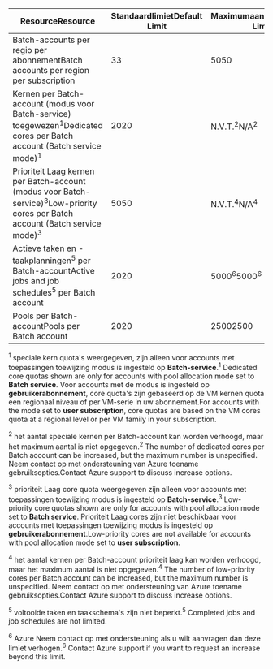 | <span data-ttu-id="32389-101">**Resource**</span><span class="sxs-lookup"><span data-stu-id="32389-101">**Resource**</span></span> | <span data-ttu-id="32389-102">**Standaardlimiet**</span><span class="sxs-lookup"><span data-stu-id="32389-102">**Default Limit**</span></span> | <span data-ttu-id="32389-103">**Maximumaantal**</span><span class="sxs-lookup"><span data-stu-id="32389-103">**Maximum Limit**</span></span> |
| --- | --- | --- |
| <span data-ttu-id="32389-104">Batch-accounts per regio per abonnement</span><span class="sxs-lookup"><span data-stu-id="32389-104">Batch accounts per region per subscription</span></span> | <span data-ttu-id="32389-105">3</span><span class="sxs-lookup"><span data-stu-id="32389-105">3</span></span> |<span data-ttu-id="32389-106">50</span><span class="sxs-lookup"><span data-stu-id="32389-106">50</span></span> |
| <span data-ttu-id="32389-107">Kernen per Batch-account (modus voor Batch-service) toegewezen<sup>1</sup></span><span class="sxs-lookup"><span data-stu-id="32389-107">Dedicated cores per Batch account (Batch service mode)<sup>1</sup></span></span> | <span data-ttu-id="32389-108">20</span><span class="sxs-lookup"><span data-stu-id="32389-108">20</span></span> | <span data-ttu-id="32389-109">N.V.T.<sup>2</sup></span><span class="sxs-lookup"><span data-stu-id="32389-109">N/A<sup>2</sup></span></span> |
| <span data-ttu-id="32389-110">Prioriteit Laag kernen per Batch-account (modus voor Batch-service)<sup>3</sup></span><span class="sxs-lookup"><span data-stu-id="32389-110">Low-priority cores per Batch account (Batch service mode)<sup>3</sup></span></span> | <span data-ttu-id="32389-111">50</span><span class="sxs-lookup"><span data-stu-id="32389-111">50</span></span> | <span data-ttu-id="32389-112">N.V.T.<sup>4</sup></span><span class="sxs-lookup"><span data-stu-id="32389-112">N/A<sup>4</sup></span></span> |
| <span data-ttu-id="32389-113">Actieve taken en -taakplanningen<sup>5</sup> per Batch-account</span><span class="sxs-lookup"><span data-stu-id="32389-113">Active jobs and job schedules<sup>5</sup> per Batch account</span></span> | <span data-ttu-id="32389-114">20</span><span class="sxs-lookup"><span data-stu-id="32389-114">20</span></span> | <span data-ttu-id="32389-115">5000<sup>6</sup></span><span class="sxs-lookup"><span data-stu-id="32389-115">5000<sup>6</sup></span></span> |
| <span data-ttu-id="32389-116">Pools per Batch-account</span><span class="sxs-lookup"><span data-stu-id="32389-116">Pools per Batch account</span></span> | <span data-ttu-id="32389-117">20</span><span class="sxs-lookup"><span data-stu-id="32389-117">20</span></span> | <span data-ttu-id="32389-118">2500</span><span class="sxs-lookup"><span data-stu-id="32389-118">2500</span></span> |

<span data-ttu-id="32389-119"><sup>1</sup> speciale kern quota's weergegeven, zijn alleen voor accounts met toepassingen toewijzing modus is ingesteld op **Batch-service**.</span><span class="sxs-lookup"><span data-stu-id="32389-119"><sup>1</sup> Dedicated core quotas shown are only for accounts with pool allocation mode set to **Batch service**.</span></span> <span data-ttu-id="32389-120">Voor accounts met de modus is ingesteld op **gebruikerabonnement**, core quota's zijn gebaseerd op de VM kernen quota een regionaal niveau of per VM-serie in uw abonnement.</span><span class="sxs-lookup"><span data-stu-id="32389-120">For accounts with the mode set to **user subscription**, core quotas are based on the VM cores quota at a regional level or per VM family in your subscription.</span></span>

<span data-ttu-id="32389-121"><sup>2</sup> het aantal speciale kernen per Batch-account kan worden verhoogd, maar het maximum aantal is niet opgegeven.</span><span class="sxs-lookup"><span data-stu-id="32389-121"><sup>2</sup> The number of dedicated cores per Batch account can be increased, but the maximum number is unspecified.</span></span> <span data-ttu-id="32389-122">Neem contact op met ondersteuning van Azure toename gebruiksopties.</span><span class="sxs-lookup"><span data-stu-id="32389-122">Contact Azure support to discuss increase options.</span></span>

<span data-ttu-id="32389-123"><sup>3</sup> prioriteit Laag core quota weergegeven zijn alleen voor accounts met toepassingen toewijzing modus is ingesteld op **Batch-service**.</span><span class="sxs-lookup"><span data-stu-id="32389-123"><sup>3</sup> Low-priority core quotas shown are only for accounts with pool allocation mode set to **Batch service**.</span></span> <span data-ttu-id="32389-124">Prioriteit Laag cores zijn niet beschikbaar voor accounts met toepassingen toewijzing modus is ingesteld op **gebruikerabonnement**.</span><span class="sxs-lookup"><span data-stu-id="32389-124">Low-priority cores are not available for accounts with pool allocation mode set to **user subscription**.</span></span>

<span data-ttu-id="32389-125"><sup>4</sup> het aantal kernen per Batch-account prioriteit laag kan worden verhoogd, maar het maximum aantal is niet opgegeven.</span><span class="sxs-lookup"><span data-stu-id="32389-125"><sup>4</sup> The number of low-priority cores per Batch account can be increased, but the maximum number is unspecified.</span></span> <span data-ttu-id="32389-126">Neem contact op met ondersteuning van Azure toename gebruiksopties.</span><span class="sxs-lookup"><span data-stu-id="32389-126">Contact Azure support to discuss increase options.</span></span>

<span data-ttu-id="32389-127"><sup>5</sup> voltooide taken en taakschema's zijn niet beperkt.</span><span class="sxs-lookup"><span data-stu-id="32389-127"><sup>5</sup> Completed jobs and job schedules are not limited.</span></span>

<span data-ttu-id="32389-128"><sup>6</sup> Azure Neem contact op met ondersteuning als u wilt aanvragen dan deze limiet verhogen.</span><span class="sxs-lookup"><span data-stu-id="32389-128"><sup>6</sup> Contact Azure support if you want to request an increase beyond this limit.</span></span>
